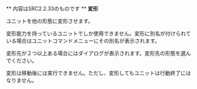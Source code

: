 ** 内容はSRC2.2.33のものです **
**変形**

ユニットを他の形態に変形させます。

変形能力を持っているユニットでしか使用できません。変形に別名が付けられている場合はユニットコマンドメニューにその別名が表示されます。

変形先が２つ以上ある場合にはダイアログが表示されます。変形先の形態を選んでください。

変形は移動後には実行できません。ただし、変形してもユニットは行動終了にはなりません。
